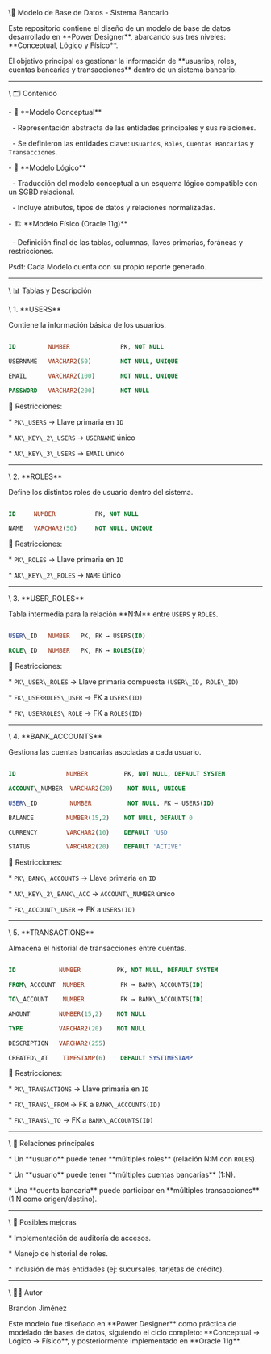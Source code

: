 \📌 Modelo de Base de Datos - Sistema Bancario



Este repositorio contiene el diseño de un modelo de base de datos desarrollado en \*\*Power Designer\*\*, abarcando sus tres niveles: \*\*Conceptual, Lógico y Físico\*\*.  

El objetivo principal es gestionar la información de \*\*usuarios, roles, cuentas bancarias y transacciones\*\* dentro de un sistema bancario.



---



\ 🗂️ Contenido

\- 📖 \*\*Modelo Conceptual\*\*  

&nbsp; - Representación abstracta de las entidades principales y sus relaciones.  

&nbsp; - Se definieron las entidades clave: `Usuarios`, `Roles`, `Cuentas Bancarias` y `Transacciones`.  



\- 📐 \*\*Modelo Lógico\*\*  

&nbsp; - Traducción del modelo conceptual a un esquema lógico compatible con un SGBD relacional.  

&nbsp; - Incluye atributos, tipos de datos y relaciones normalizadas.  



\- 🏗️ \*\*Modelo Físico (Oracle 11g)\*\*  

&nbsp; - Definición final de las tablas, columnas, llaves primarias, foráneas y restricciones.  



Psdt: Cada Modelo cuenta con su propio reporte generado.

---



\ 📊 Tablas y Descripción



\ 1. \*\*USERS\*\*

Contiene la información básica de los usuarios.  

```sql

ID         NUMBER              PK, NOT NULL

USERNAME   VARCHAR2(50)        NOT NULL, UNIQUE

EMAIL      VARCHAR2(100)       NOT NULL, UNIQUE

PASSWORD   VARCHAR2(200)       NOT NULL

````



🔹 Restricciones:



\* `PK\_USERS` → Llave primaria en `ID`

\* `AK\_KEY\_2\_USERS` → `USERNAME` único

\* `AK\_KEY\_3\_USERS` → `EMAIL` único



---



\ 2. \*\*ROLES\*\*



Define los distintos roles de usuario dentro del sistema.



```sql

ID     NUMBER           PK, NOT NULL

NAME   VARCHAR2(50)     NOT NULL, UNIQUE

```



🔹 Restricciones:



\* `PK\_ROLES` → Llave primaria en `ID`

\* `AK\_KEY\_2\_ROLES` → `NAME` único



---



\ 3. \*\*USER\_ROLES\*\*



Tabla intermedia para la relación \*\*N:M\*\* entre `USERS` y `ROLES`.



```sql

USER\_ID   NUMBER   PK, FK → USERS(ID)

ROLE\_ID   NUMBER   PK, FK → ROLES(ID)

```



🔹 Restricciones:



\* `PK\_USER\_ROLES` → Llave primaria compuesta `(USER\_ID, ROLE\_ID)`

\* `FK\_USERROLES\_USER` → FK a `USERS(ID)`

\* `FK\_USERROLES\_ROLE` → FK a `ROLES(ID)`



---



\ 4. \*\*BANK\_ACCOUNTS\*\*



Gestiona las cuentas bancarias asociadas a cada usuario.



```sql

ID              NUMBER          PK, NOT NULL, DEFAULT SYSTEM

ACCOUNT\_NUMBER  VARCHAR2(20)    NOT NULL, UNIQUE

USER\_ID         NUMBER          NOT NULL, FK → USERS(ID)

BALANCE         NUMBER(15,2)    NOT NULL, DEFAULT 0

CURRENCY        VARCHAR2(10)    DEFAULT 'USD'

STATUS          VARCHAR2(20)    DEFAULT 'ACTIVE'

```



🔹 Restricciones:



\* `PK\_BANK\_ACCOUNTS` → Llave primaria en `ID`

\* `AK\_KEY\_2\_BANK\_ACC` → `ACCOUNT\_NUMBER` único

\* `FK\_ACCOUNT\_USER` → FK a `USERS(ID)`



---



\ 5. \*\*TRANSACTIONS\*\*



Almacena el historial de transacciones entre cuentas.



```sql

ID            NUMBER          PK, NOT NULL, DEFAULT SYSTEM

FROM\_ACCOUNT  NUMBER          FK → BANK\_ACCOUNTS(ID)

TO\_ACCOUNT    NUMBER          FK → BANK\_ACCOUNTS(ID)

AMOUNT        NUMBER(15,2)    NOT NULL

TYPE          VARCHAR2(20)    NOT NULL

DESCRIPTION   VARCHAR2(255)

CREATED\_AT    TIMESTAMP(6)    DEFAULT SYSTIMESTAMP

```



🔹 Restricciones:



\* `PK\_TRANSACTIONS` → Llave primaria en `ID`

\* `FK\_TRANS\_FROM` → FK a `BANK\_ACCOUNTS(ID)`

\* `FK\_TRANS\_TO` → FK a `BANK\_ACCOUNTS(ID)`



---



\ 🔗 Relaciones principales



\* Un \*\*usuario\*\* puede tener \*\*múltiples roles\*\* (relación N:M con `ROLES`).

\* Un \*\*usuario\*\* puede tener \*\*múltiples cuentas bancarias\*\* (1:N).

\* Una \*\*cuenta bancaria\*\* puede participar en \*\*múltiples transacciones\*\* (1:N como origen/destino).



---



\ 🚀 Posibles mejoras



\* Implementación de auditoría de accesos.

\* Manejo de historial de roles.

\* Inclusión de más entidades (ej: sucursales, tarjetas de crédito).



---



\ 👨‍💻 Autor



Brandon Jiménez



Este modelo fue diseñado en \*\*Power Designer\*\* como práctica de modelado de bases de datos, siguiendo el ciclo completo: \*\*Conceptual → Lógico → Físico\*\*, y posteriormente implementado en \*\*Oracle 11g\*\*.



```



